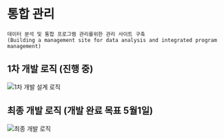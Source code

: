 # 통합 관리  
    데이터 분석 및 통합 프로그램 관리를위한 관리 사이트 구축
    (Building a management site for data analysis and integrated program management)
    
## 1차 개발 로직 (진행 중)
![1차 개발 설계 로직](https://user-images.githubusercontent.com/81644014/113036484-57123180-91cf-11eb-8e68-e69e8416173a.png)

## 최종 개발 로직 (개발 완료 목표 5월1일)
![최종 개발 로직](https://user-images.githubusercontent.com/81644014/113036581-790bb400-91cf-11eb-8e9d-a6f3232de631.png)
